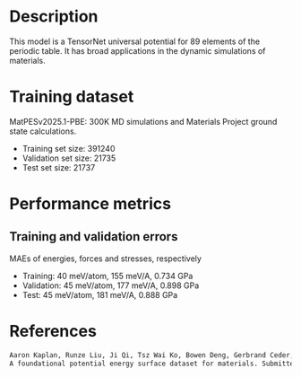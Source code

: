 # Description

This model is a TensorNet universal potential for 89 elements of the periodic table. It has broad applications in the
dynamic simulations of materials.

# Training dataset

MatPESv2025.1-PBE: 300K MD simulations and Materials Project ground state calculations.
- Training set size: 391240
- Validation set size: 21735
- Test set size: 21737

# Performance metrics

## Training and validation errors

MAEs of energies, forces and stresses, respectively
- Training: 40 meV/atom, 155 meV/A, 0.734 GPa
- Validation: 45 meV/atom, 177 meV/A, 0.898 GPa
- Test: 45 meV/atom, 181 meV/A, 0.888 GPa

# References

```txt
Aaron Kaplan, Runze Liu, Ji Qi, Tsz Wai Ko, Bowen Deng, Gerbrand Ceder, Kristin A. Persson, Shyue Ping Ong.
A foundational potential energy surface dataset for materials. Submitted.
```

